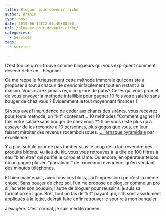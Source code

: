 ```yaml
---
title: Bloguer pour devenir riche
author: Brahim
type: post
date: 2010-06-14T22:06:46+00:00
url: /bloguer-pour-devenir-riche/
categories:
  - Services
tags:
  - service

---
```

C&#8217;est fou ce qu&#8217;on trouve comme blogueurs qui vous expliquent comment devenir riche en&#8230; bloguant.

Ca me rappelle furieusement cette méthode immorale qui consiste à proposer à tout à chacun de s&#8217;enrichir facilement tout en restant à la maison. Vous n&#8217;avez jamais reçu ce genre de pubs? Celles qui vous promet de vous envoyer la méthode infaillible pour gagner 10 fois votre salaire sans bouger de chez vous ? Évidemment le tout moyennant finances !

Si vous avez l&#8217;imprudence de céder aux chants des sirènes, vous recevrez pour toute méthode, un &#8220;kit&#8221; contenant&#8230; 10 méthodes &#8220;Comment gagner 10 fois votre salaire sans bouger de chez vous ?&#8221;. Il ne vous reste plus qu&#8217;à essayer de les revendre à 10 personnes, plus gogos que vous, en leur faisant miroiter des revenus rocambolesques. [L  &#8216;arnaque pyramidale][1] par excellence !

Y a plus subtile pour ne pas tomber sous le coup de la loi : revendre des produits bidons. Au lieu du kit, vous vous retrouvez à la tête de 100 filtres à eau &#8220;bien être&#8221; qui purifie le corps et l&#8217;âme. Ou encore, en opérateur telcos où on gagne plus en &#8220;parrainant&#8221; de nouveaux revendeurs qu&#8217;en vendant des minutes téléphones.

Et bien maintenant, avec tous ces blogs, j&#8217;ai l&#8217;impression que c&#8217;est la même chose. Sans bouger de chez soi, l&#8217;un me propose de bloguer comme un pro si j&#8217;achète son bouquin, l&#8217;autre de bloguer pour réussir si je suis sa formation en ligne. Bref, tout un tas de &#8220;kit&#8221; payant qui, s&#8217;ils sont assidument appliqués à la lettre, devrait faire enfin retrouver le sourire à mon banquier.

J&#8217;exagère. C&#8217;est normal, je suis méditerranéen.

 [1]: http://fr.wikipedia.org/wiki/Vente_pyramidale